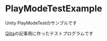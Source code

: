 # PlayModeTestExample
Unity PlayModeTestのサンプルです

[Qiita](https://qiita.com/rarudonet/items/da096529b7410a591843)の記事用に作ったテストプログラムです

